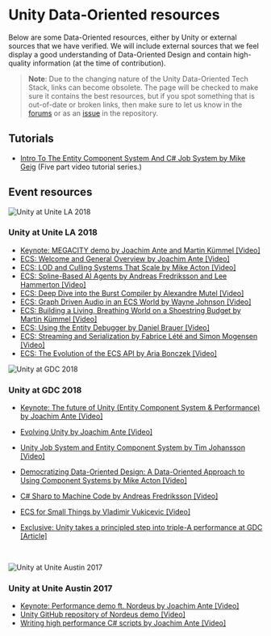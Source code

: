 # Unity Data-Oriented resources

Below are some Data-Oriented resources, either by Unity or external sources that we have verified. We will include external sources that we feel display a good understanding of Data-Oriented Design and contain high-quality information (at the time of contribution).

> **Note**: Due to the changing nature of the Unity Data-Oriented Tech Stack, links can become obsolete. The page will be checked to make sure it contains the best resources, but if you spot something that is out-of-date or broken links, then make sure to let us know in the [forums](http://unity3d.com/performance-by-default) or as an [issue](https://github.com/Unity-Technologies/EntityComponentSystemSamples/issues/new) in the repository.

## Tutorials

* [Intro To The Entity Component System And C# Job System by Mike Geig](https://www.youtube.com/watch?v=WLfhUKp2gag&list=PLX2vGYjWbI0S4yHZwjDI1boIrYStpBCdN) (Five part video tutorial series.)

## Event resources

![Unity at Unite LA 2018](https://blogs.unity3d.com/wp-content/uploads/2018/10/image2-1-1280x720.jpg)

### Unity at Unite LA 2018

* [Keynote: MEGACITY demo by Joachim Ante and Martin Kümmel [Video]](https://youtu.be/alZ6wmwvck0?t=6448)
* [ECS: Welcome and General Overview by Joachim Ante [Video]](https://youtu.be/fZfPv-oxO7U?t=545)
* [ECS: LOD and Culling Systems That Scale by Mike Acton [Video]](https://youtu.be/fZfPv-oxO7U?t=4126)
* [ECS: Spline-Based AI Agents by Andreas Fredriksson and Lee Hammerton [Video]](https://youtu.be/fZfPv-oxO7U?t=7725)
* [ECS: Deep Dive into the Burst Compiler by Alexandre Mutel [Video]](https://www.youtube.com/watch?v=fZfPv-oxO7U&feature=youtu.be&t=14930)
* [ECS: Graph Driven Audio in an ECS World by Wayne Johnson [Video]](https://youtu.be/fZfPv-oxO7U?t=18550)
* [ECS: Building a Living, Breathing World on a Shoestring Budget by Martin Kümmel [Video]](https://youtu.be/fZfPv-oxO7U?t=22209)
* [ECS: Using the Entity Debugger by Daniel Brauer [Video]](https://youtu.be/fZfPv-oxO7U?t=27107)
* [ECS: Streaming and Serialization by Fabrice Lété and Simon Mogensen [Video]](https://youtu.be/fZfPv-oxO7U?t=29353)
* [ECS: The Evolution of the ECS API by Aria Bonczek [Video]](https://youtu.be/fZfPv-oxO7U?t=32882)

![Unity at GDC 2018](https://blogs.unity3d.com/wp-content/uploads/2018/03/Unity-GDC-Google-Desktop-Profile-Cover.jpg)

### Unity at GDC 2018

* [Keynote: The future of Unity (Entity Component System & Performance) by Joachim Ante [Video]](https://www.youtube.com/watch?v=3Mq9EH8RT_U)

* [Evolving Unity by Joachim Ante [Video]](https://www.youtube.com/watch?v=aFFLEiDr3T0)

* [Unity Job System and Entity Component System by Tim Johansson [Video]](https://www.youtube.com/watch?v=kwnb9Clh2Is)

* [Democratizing Data-Oriented Design: A Data-Oriented Approach to Using Component Systems by Mike Acton [Video]](https://www.youtube.com/watch?v=p65Yt20pw0g)

* [C# Sharp to Machine Code by Andreas Fredriksson [Video]](https://www.youtube.com/watch?v=NF6kcNS6U80)

* [ECS for Small Things by Vladimir Vukicevic [Video]](https://www.youtube.com/watch?v=EWVU6cFdmr0)

* [Exclusive: Unity takes a principled step into triple-A performance at GDC [Article]](https://www.mcvuk.com/development/exclusive-unity-takes-a-principled-step-into-triple-a-performance-at-gdc)

  ​

![Unity at Unite Austin 2017](https://blogs.unity3d.com/wp-content/uploads/2017/09/Unite_Austin_Blog_Post.jpg)

### Unity at Unite Austin 2017

* [Keynote: Performance demo ft. Nordeus by Joachim Ante [Video]](http://www.youtube.com/watch?v=0969LalB7vw)
* [Unity GitHub repository of Nordeus demo [Video]](https://github.com/Unity-Technologies/UniteAustinTechnicalPresentation)
* [Writing high performance C# scripts by Joachim Ante [Video]](http://www.youtube.com/watch?v=tGmnZdY5Y-E)
